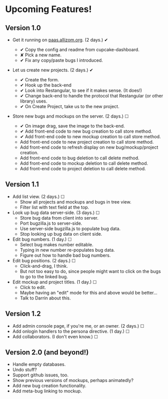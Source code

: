 Upcoming Features!
==================

## Version 1.0 ##

* Get it running on [paas.allizom.org](https://foxograph.paas.allizom.org/).
  (2 days.) ✔
    * ✔ Copy the config and readme from cupcake-dashboard.
    * ✘ Pick a new name.
    * ✔ Fix any copy/paste bugs I introduced.

* Let us create new projects.
  (2 days.) ✔
    * ✔ Create the form.
    * ✔ Hook up the back-end
    * ✔ Look into Restangular, to see if it makes sense. (It does!)
    * ✔ Change back-end to handle the protocol that Restangular (or other library) uses.
    * ✔ On Create Project, take us to the new project.

* Store new bugs and mockups on the server.
  (2 days.) ☐
    * ✔ On image drag, save the image to the back-end.
    * ✔ Add front-end code to new bug creation to call store method.
    * ✔ Add front-end code to new mockup creation to call store method.
    * Add front-end code to new project creation to call store method.
    * Add front-end code to refresh display on new bug/mockup/project creation.
    * Add front-end code to bug deletion to call delete method.
    * Add front-end code to mockup deletion to call delete method.
    * Add front-end code to project deletion to call delete method.

## Version 1.1 ##

* Add list view.
  (2 days.) ☐
    * Show all projects and mockups and bugs in tree view.
    * Filter list with text field at the top.
* Look up bug data server-side.
  (3 days.) ☐
    * Store bug data from client into server.
    * Port bugzilla.js to server-side.
    * Use server-side bugzilla.js to populate bug data.
    * Stop looking up bug data on client side.
* Edit bug numbers.
  (1 day.) ☐
    * Select bug makes number editable.
    * Typing in new number re-populates bug data.
    * Figure out how to handle bad bug numbers.
* Edit bug positions.
  (2 days.) ☐
    * Click-and-drag, I think.
    * But not too easy to do, since people might want to click on the bugs to go to the linked bug.
* Edit mockup and project titles.
  (1 day.) ☐
    * Click to edit.
    * Maybe having an "edit" mode for this and above would be better…
    * Talk to Darrin about this.

## Version 1.2 ##

* Add admin console page, if you're me, or an owner.
  (2 days.) ☐
* Add onlogin handlers to the persona directive.
  (1 day.) ☐
* Add collaborators.
  (I don't even know.) ☐

## Version 2.0 (and beyond!) ##

* Handle empty databases.
* Undo stuff?
* Support github issues, too.
* Show previous versions of mockups, perhaps animatedly?
* Add new bug creation functionality.
* Add meta-bug linking to mockup.